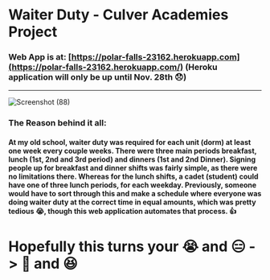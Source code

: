 # Waiter Duty - Culver Academies Project
### Web App is at: [https://polar-falls-23162.herokuapp.com](https://polar-falls-23162.herokuapp.com/) (Heroku application will only be up until Nov. 28th 😞)
----
![Screenshot (88)](https://user-images.githubusercontent.com/51097023/209421283-bf17e481-09a6-4994-aa0a-909b39e4bf94.png)
### The Reason behind it all:
#### At my old school, waiter duty was required for each unit (dorm) at least one week every couple weeks. There were three main periods breakfast, lunch (1st, 2nd and 3rd period) and dinners (1st and 2nd Dinner). Signing people up for breakfast and dinner shifts was fairly simple, as there were no limitations there. Whereas for the lunch shifts, a cadet (student) could have one of three lunch periods, for each weekday. Previously, someone would have to sort through this and make a schedule where everyone was doing waiter duty at the correct time in equal amounts, which was pretty tedious 😭, though this web application automates that process. 👍

# Hopefully this turns your 😭 and 😑 -> 😤 and 😆
